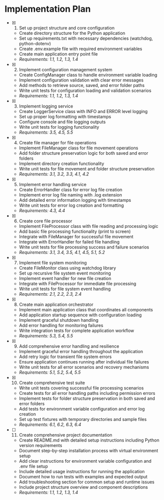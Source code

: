# Implementation Plan

- [x] 1. Set up project structure and core configuration
  - Create directory structure for the Python application
  - Set up requirements.txt with necessary dependencies (watchdog, python-dotenv)
  - Create .env.example file with required environment variables
  - Create main application entry point file
  - _Requirements: 1.1, 1.2, 1.3, 1.4_

- [x] 2. Implement configuration management system
  - Create ConfigManager class to handle environment variable loading
  - Implement configuration validation with clear error messages
  - Add methods to retrieve source, saved, and error folder paths
  - Write unit tests for configuration loading and validation scenarios
  - _Requirements: 1.1, 1.2, 1.3, 1.4_

- [x] 3. Implement logging service
  - Create LoggerService class with INFO and ERROR level logging
  - Set up proper log formatting with timestamps
  - Configure console and file logging outputs
  - Write unit tests for logging functionality
  - _Requirements: 3.5, 4.5, 5.5_

- [x] 4. Create file manager for file operations
  - Implement FileManager class for file movement operations
  - Add folder structure preservation logic for both saved and error folders
  - Implement directory creation functionality
  - Write unit tests for file movement and folder structure preservation
  - _Requirements: 3.1, 3.2, 3.3, 4.1, 4.2_

- [x] 5. Implement error handling service
  - Create ErrorHandler class for error log file creation
  - Implement error log file naming with .log extension
  - Add detailed error information logging with timestamps
  - Write unit tests for error log creation and formatting
  - _Requirements: 4.3, 4.4_

- [x] 6. Create core file processor
  - Implement FileProcessor class with file reading and processing logic
  - Add basic file processing functionality (print to screen)
  - Integrate with FileManager for successful file movement
  - Integrate with ErrorHandler for failed file handling
  - Write unit tests for file processing success and failure scenarios
  - _Requirements: 3.1, 3.4, 3.5, 4.1, 4.5, 5.1, 5.2_

- [x] 7. Implement file system monitoring
  - Create FileMonitor class using watchdog library
  - Set up recursive file system event monitoring
  - Implement event handler for new file creation
  - Integrate with FileProcessor for immediate file processing
  - Write unit tests for file system event handling
  - _Requirements: 2.1, 2.2, 2.3, 2.4_

- [x] 8. Create main application orchestrator
  - Implement main application class that coordinates all components
  - Add application startup sequence with configuration loading
  - Implement graceful shutdown handling
  - Add error handling for monitoring failures
  - Write integration tests for complete application workflow
  - _Requirements: 5.3, 5.4, 5.5_

- [x] 9. Add comprehensive error handling and resilience
  - Implement graceful error handling throughout the application
  - Add retry logic for transient file system errors
  - Ensure application continues running after individual file failures
  - Write unit tests for all error scenarios and recovery mechanisms
  - _Requirements: 5.1, 5.2, 5.4, 5.5_

- [x] 10. Create comprehensive test suite
  - Write unit tests covering successful file processing scenarios
  - Create tests for all error handling paths including permission errors
  - Implement tests for folder structure preservation in both saved and error folders
  - Add tests for environment variable configuration and error log creation
  - Set up test fixtures with temporary directories and sample files
  - _Requirements: 6.1, 6.2, 6.3, 6.4_

- [ ] 11. Create comprehensive project documentation
  - Create README.md with detailed setup instructions including Python version requirements
  - Document step-by-step installation process with virtual environment setup
  - Add clear instructions for environment variable configuration and .env file setup
  - Include detailed usage instructions for running the application
  - Document how to run tests with examples and expected output
  - Add troubleshooting section for common setup and runtime issues
  - Include project structure overview and component descriptions
  - _Requirements: 1.1, 1.2, 1.3, 1.4_